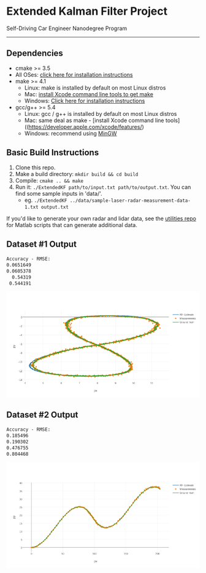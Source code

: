 # Extended Kalman Filter Project
Self-Driving Car Engineer Nanodegree Program

---

## Dependencies

* cmake >= 3.5
 * All OSes: [click here for installation instructions](https://cmake.org/install/)
* make >= 4.1
  * Linux: make is installed by default on most Linux distros
  * Mac: [install Xcode command line tools to get make](https://developer.apple.com/xcode/features/)
  * Windows: [Click here for installation instructions](http://gnuwin32.sourceforge.net/packages/make.htm)
* gcc/g++ >= 5.4
  * Linux: gcc / g++ is installed by default on most Linux distros
  * Mac: same deal as make - [install Xcode command line tools]((https://developer.apple.com/xcode/features/)
  * Windows: recommend using [MinGW](http://www.mingw.org/)

## Basic Build Instructions

1. Clone this repo.
2. Make a build directory: `mkdir build && cd build`
3. Compile: `cmake .. && make`
4. Run it: `./ExtendedKF path/to/input.txt path/to/output.txt`. You can find
   some sample inputs in 'data/'.
    - eg. `./ExtendedKF ../data/sample-laser-radar-measurement-data-1.txt output.txt`

If you'd like to generate your own radar and lidar data, see the
[utilities repo](https://github.com/udacity/CarND-Mercedes-SF-Utilities) for
Matlab scripts that can generate additional data.

## Dataset #1 Output

```
Accuracy - RMSE:
0.0651649
0.0605378
  0.54319
 0.544191

```

![Dataset #1 Output](https://github.com/mleonardallen/CarND-Extended-Kalman-Filter-Project/blob/master/images/data-1.png)


## Dataset #2 Output

```
Accuracy - RMSE:
0.185496
0.190302
0.476755
0.804468
```

![Dataset #2 Output](https://github.com/mleonardallen/CarND-Extended-Kalman-Filter-Project/blob/master/images/data-2.png)
